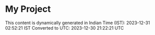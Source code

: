 # My Project

This content is dynamically generated in Indian Time (IST): 2023-12-31 02:52:21 IST
Converted to UTC: 2023-12-30 21:22:21 UTC
